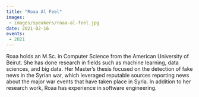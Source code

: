 ```yaml
---
title: "Roaa Al Feel"
images:
 - images/speakers/roaa-al-feel.jpg
date: 2021-02-16
events:
 - 2021
---
```


Roaa holds an M.Sc. in Computer Science from the American University of Beirut. She has done research in fields such as machine learning, data sciences, and big data. Her Master’s thesis focused on the detection of fake news in the Syrian war, which leveraged reputable sources reporting news about the major war events that have taken place in Syria. In addition to her research work, Roaa has experience in software engineering.